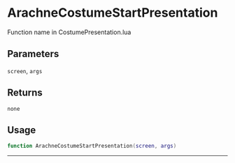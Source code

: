 # ArachneCostumeStartPresentation
Function name in CostumePresentation.lua
## Parameters
`screen`, `args`
## Returns
`none`
## Usage
```lua
function ArachneCostumeStartPresentation(screen, args)
```
---
